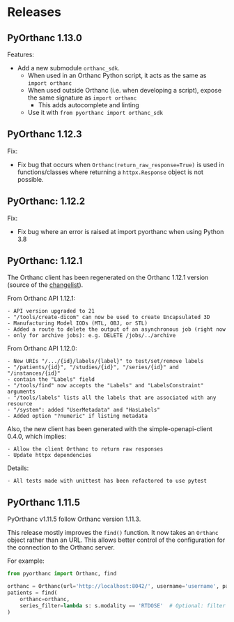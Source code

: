 # Releases 

## PyOrthanc 1.13.0
Features:
- Add a new submodule `orthanc_sdk`. 
  - When used in an Orthanc Python script, it acts as the same as `import orthanc` 
  - When used outside Orthanc (i.e. when developing a script), expose the same signature as `import orthanc`
    - This adds autocomplete and linting
  - Use it with `from pyorthanc import orthanc_sdk`


## PyOrthanc 1.12.3
Fix:
- Fix bug that occurs when `Orthanc(return_raw_response=True)` is used in functions/classes
where returning a `httpx.Response` object is not possible.


## PyOrthanc: 1.12.2
Fix:
- Fix bug where an error is raised at import pyorthanc when using Python 3.8 


## PyOrthanc: 1.12.1
The Orthanc client has been regenerated on the Orthanc 1.12.1 version (source of the [changelist](https://hg.orthanc-server.com/orthanc/file/Orthanc-1.12.1/NEWS)).

From Orthanc API 1.12.1:

    - API version upgraded to 21
    - "/tools/create-dicom" can now be used to create Encapsulated 3D
    - Manufacturing Model IODs (MTL, OBJ, or STL)
    - Added a route to delete the output of an asynchronous job (right now
    - only for archive jobs): e.g. DELETE /jobs/../archive

From Orthanc API 1.12.0:

    - New URIs "/.../{id}/labels/{label}" to test/set/remove labels
    - "/patients/{id}", "/studies/{id}", "/series/{id}" and "/instances/{id}"
    - contain the "Labels" field
    - "/tools/find" now accepts the "Labels" and "LabelsConstraint" arguments
    - "/tools/labels" lists all the labels that are associated with any resource
    - "/system": added "UserMetadata" and "HasLabels"
    - Added option "?numeric" if listing metadata

Also, the new client has been generated with the simple-openapi-client 0.4.0, which implies:

    - Allow the client Orthanc to return raw responses
    - Update httpx dependencies

Details:

    - All tests made with unittest has been refactored to use pytest


## PyOrthanc 1.11.5 
PyOrthanc v1.11.5 follow Orthanc version 1.11.3.

This release mostly improves the `find()` function.  It now takes an `Orthanc` object rather than an URL. This allows better control of the configuration for the connection to the Orthanc server.

For example:
```python
from pyorthanc import Orthanc, find

orthanc = Orthanc(url='http://localhost:8042/', username='username', password='password')
patients = find(
    orthanc=orthanc,
    series_filter=lambda s: s.modality == 'RTDOSE'  # Optional: filter with pyorthanc.Series object
)
```
